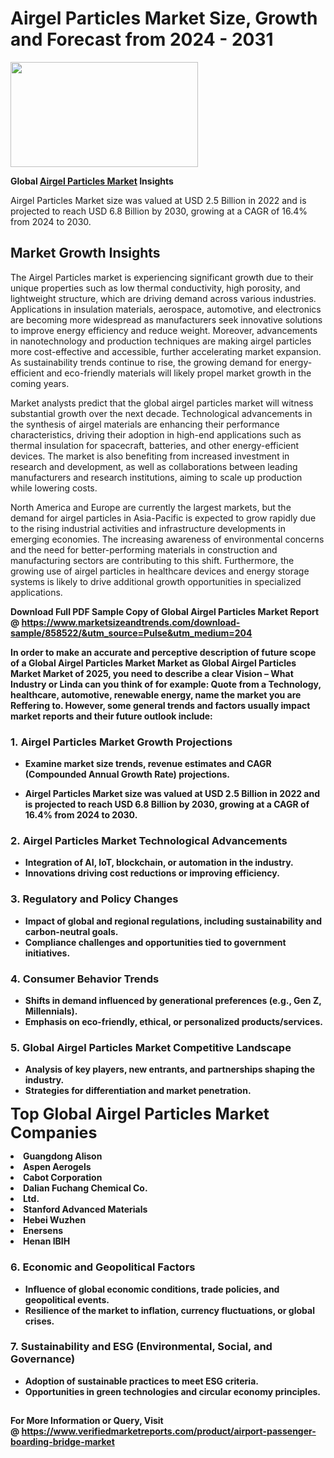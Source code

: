 <H1>Airgel Particles Market Size, Growth and Forecast from 2024 - 2031</H1><img class="aligncenter size-medium wp-image-584254" src="https://thirdeyenews.in/wp-content/uploads/2024/09/Global-Market-Research-300x168.jpeg" alt="" width="300" height="168" /><p><strong>Global&nbsp;<a href="https://www.marketsizeandtrends.com/download-sample/858522/&amp;utm_source=Pulse&amp;utm_medium=204">Airgel Particles Market</a> Insights</strong></p><p>Airgel Particles Market size was valued at USD 2.5 Billion in 2022 and is projected to reach USD 6.8 Billion by 2030, growing at a CAGR of 16.4% from 2024 to 2030.</p><p><h2>Market Growth Insights</h2> <p>The Airgel Particles market is experiencing significant growth due to their unique properties such as low thermal conductivity, high porosity, and lightweight structure, which are driving demand across various industries. Applications in insulation materials, aerospace, automotive, and electronics are becoming more widespread as manufacturers seek innovative solutions to improve energy efficiency and reduce weight. Moreover, advancements in nanotechnology and production techniques are making airgel particles more cost-effective and accessible, further accelerating market expansion. As sustainability trends continue to rise, the growing demand for energy-efficient and eco-friendly materials will likely propel market growth in the coming years.</p> <p><strong></strong></p> <p>Market analysts predict that the global airgel particles market will witness substantial growth over the next decade. Technological advancements in the synthesis of airgel materials are enhancing their performance characteristics, driving their adoption in high-end applications such as thermal insulation for spacecraft, batteries, and other energy-efficient devices. The market is also benefiting from increased investment in research and development, as well as collaborations between leading manufacturers and research institutions, aiming to scale up production while lowering costs.</p> <p>North America and Europe are currently the largest markets, but the demand for airgel particles in Asia-Pacific is expected to grow rapidly due to the rising industrial activities and infrastructure developments in emerging economies. The increasing awareness of environmental concerns and the need for better-performing materials in construction and manufacturing sectors are contributing to this shift. Furthermore, the growing use of airgel particles in healthcare devices and energy storage systems is likely to drive additional growth opportunities in specialized applications.</p> <p><strong></p><p><span class=""><strong>Download Full PDF Sample Copy of Global Airgel Particles Market Report</strong> @ <a href="https://www.marketsizeandtrends.com/download-sample/858522/&amp;utm_source=Pulse&amp;utm_medium=204" target="_blank">https://www.marketsizeandtrends.com/download-sample/858522/&amp;utm_source=Pulse&amp;utm_medium=204</a></span></p><p>In order to make an accurate and perceptive description of future scope of a Global&nbsp;Airgel Particles Market Market as Global&nbsp;Airgel Particles Market Market of 2025, you need to describe a clear Vision &ndash; What Industry or Linda can you think of for example: Quote from a Technology, healthcare, automotive, renewable energy, name the market you are Reffering to. However, some general trends and factors usually impact market reports and their future outlook include:</p><h3>1.&nbsp;<strong>Airgel Particles Market Growth Projections</strong></h3><ul><li>Examine market size trends, revenue estimates and CAGR (Compounded Annual Growth Rate) projections.</li><li><p>Airgel Particles Market size was valued at USD 2.5 Billion in 2022 and is projected to reach USD 6.8 Billion by 2030, growing at a CAGR of 16.4% from 2024 to 2030.</p></li></ul><h3>2.&nbsp;<strong>Airgel Particles Market Technological Advancements</strong></h3><ul><li>Integration of AI, IoT, blockchain, or automation in the industry.</li><li>Innovations driving cost reductions or improving efficiency.</li></ul><h3>3.&nbsp;<strong>Regulatory and Policy Changes</strong></h3><ul><li>Impact of global and regional regulations, including sustainability and carbon-neutral goals.</li><li>Compliance challenges and opportunities tied to government initiatives.</li></ul><h3>4.&nbsp;<strong>Consumer Behavior Trends</strong></h3><ul><li>Shifts in demand influenced by generational preferences (e.g., Gen Z, Millennials).</li><li>Emphasis on eco-friendly, ethical, or personalized products/services.</li></ul><h3>5.&nbsp;<strong>Global Airgel Particles Market Competitive Landscape</strong></h3><ul><li>Analysis of key players, new entrants, and partnerships shaping the industry.</li><li>Strategies for differentiation and market penetration.</li></ul><p data-pm-slice="1 1 []"><span style="color: inherit; font-family: inherit; font-size: 25px;">Top Global Airgel Particles Market Companies</span></p><div class="" data-test-id=""><p><li>Guangdong Alison</li><li> Aspen Aerogels</li><li> Cabot Corporation</li><li> Dalian Fuchang Chemical Co.</li><li> Ltd.</li><li> Stanford Advanced Materials</li><li> Hebei Wuzhen</li><li> Enersens</li><li> Henan IBIH</li></p></div><h3>6.&nbsp;<strong>Economic and Geopolitical Factors</strong></h3><ul><li>Influence of global economic conditions, trade policies, and geopolitical events.</li><li>Resilience of the market to inflation, currency fluctuations, or global crises.</li></ul><h3>7.&nbsp;<strong>Sustainability and ESG (Environmental, Social, and Governance)</strong></h3><ul><li>Adoption of sustainable practices to meet ESG criteria.</li><li>Opportunities in green technologies and circular economy principles.</li></ul><h2><strong style="font-size: 14px;">For More Information or Query, Visit @&nbsp;</strong><a style="background-color: #ffffff; font-size: 14px;" href="https://www.marketsizeandtrends.com/report/airgel-particles-market/" target="_blank">https://www.verifiedmarketreports.com/product/airport-passenger-boarding-bridge-market</a></h2>
